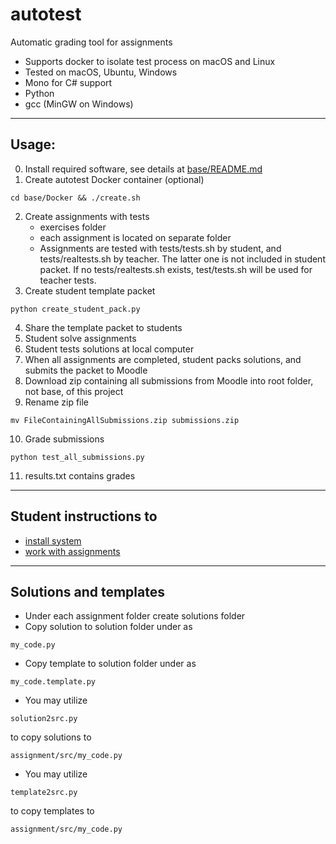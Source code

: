 # autotest


Automatic grading tool for assignments

- Supports docker to isolate test process on macOS and Linux
- Tested on macOS, Ubuntu, Windows
- Mono for C# support
- Python
- gcc (MinGW on Windows)
---
## Usage:

0) Install required software, see details at [base/README.md](https://github.com/jannesavonia/autotest/blob/main/base/README.md)
1) Create autotest Docker container (optional)
 ```
 cd base/Docker && ./create.sh
```
2) Create assignments with tests
   * exercises folder
   * each assignment is located on separate folder
   * Assignments are tested with tests/tests.sh by student, and tests/realtests.sh by teacher. The latter one is not included in student packet. If no tests/realtests.sh exists, test/tests.sh will be used for teacher tests.
3) Create student template packet 
 ```
 python create_student_pack.py
```
4) Share the template packet to students
5) Student solve assignments
6) Student tests solutions at local computer
7) When all assignments are completed, student packs solutions, and submits the packet to Moodle
8) Download zip containing all submissions from Moodle into root folder, not base, of this project
9) Rename zip file
 ```
 mv FileContainingAllSubmissions.zip submissions.zip
```

10) Grade submissions
 ```
 python test_all_submissions.py
```
11) results.txt contains grades
---
## Student instructions to 
* [install system](https://media.savonia.fi/View.aspx?id=41368~5j~C3GQS3vCws)
* [work with assignments](https://media.savonia.fi/View.aspx?id=41369~5k~cDWsC3GXUu) 
---
## Solutions and templates
* Under each assignment folder create solutions folder
* Copy solution to solution folder under as  
```
my_code.py
```
* Copy template to solution folder under as
 ```
my_code.template.py
```
* You may utilize
 ```
solution2src.py
```
to copy solutions to
 ```
assignment/src/my_code.py
```
* You may utilize
 ```
template2src.py
```
to copy templates to
 ```
assignment/src/my_code.py
```
